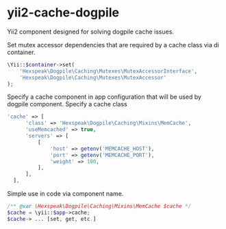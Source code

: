 # yii2-cache-dogpile
Yii2 component designed for solving dogpile cache issues.

Set mutex accessor dependencies that are required by a cache class via di container.
```php
\Yii::$container->set(
    'Hexspeak\Dogpile\Caching\Mutexes\MutexAccessorInterface',
    'Hexspeak\Dogpile\Caching\Mutexes\MutexAccessor'
);
```

Specify a cache component in app configuration that will be used by dogpile component. Specify a cache class
```php
'cache' => [
      'class' => 'Hexspeak\Dogpile\Caching\Mixins\MemCache',
      'useMemcached' => true,
      'servers' => [
          [
              'host' => getenv('MEMCACHE_HOST'),
              'port' => getenv('MEMCACHE_PORT'),
              'weight' => 100,
          ],
      ],
  ],
```

Simple use in code via component name.
```php
/** @var \Hexspeak\Dogpile\Caching\Mixins\MemCache $cache */
$cache = \yii::$app->cache;
$cache-> ... [set, get, etc.]
```
